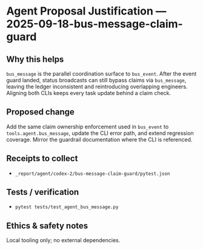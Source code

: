 # Agent Proposal Justification — 2025-09-18-bus-message-claim-guard

## Why this helps
`bus_message` is the parallel coordination surface to `bus_event`. After the event guard landed, status broadcasts can still bypass claims via `bus_message`, leaving the ledger inconsistent and reintroducing overlapping engineers. Aligning both CLIs keeps every task update behind a claim check.

## Proposed change
Add the same claim ownership enforcement used in `bus_event` to `tools.agent.bus_message`, update the CLI error path, and extend regression coverage. Mirror the guardrail documentation where the CLI is referenced.

## Receipts to collect
- `_report/agent/codex-2/bus-message-claim-guard/pytest.json`

## Tests / verification
- `pytest tests/test_agent_bus_message.py`

## Ethics & safety notes
Local tooling only; no external dependencies.
